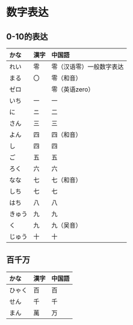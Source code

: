 # 数字表达

## 0-10的表达

|かな|漢字|中国語|
|:--|:--|:--|
|れい|零|零（汉语零）一般数字表达|
|まる|〇|零（和音）|
|ゼロ||零（英语zero）|
|いち|一|一|
|に|ニ|二|
|さん|三|三|
|よん|四|四（和音）|
|し|四|四|
|ご|五|五|
|ろく|六|六|
|なな|七|七（和音）|
|しち|七|七|
|はち|八|八|
|きゅう|九|九|
|く|九|九（吴音）|
|じゅう|十|十|

## 百千万

|かな|漢字|中国語|
|:--|:--|:--|
|ひゃく|百|百|
|せん|千|千|
|まん|萬|万|
